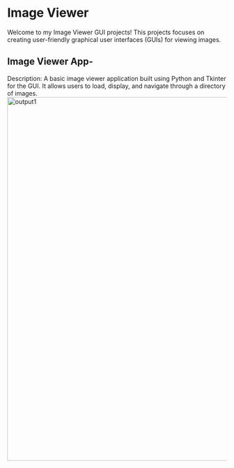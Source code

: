 # Image Viewer 
Welcome to my Image Viewer GUI projects! This projects focuses on creating user-friendly graphical user interfaces (GUIs) for viewing images.

## Image Viewer App-
Description: A basic image viewer application built using Python and Tkinter for the GUI. It allows users to load, display, and navigate through a directory of images.
<img width="833" alt="output1" src="https://github.com/Tshar-k/Python_Projects/assets/117516567/a0b08032-b6e7-4712-a7a1-976f8911cc95">
